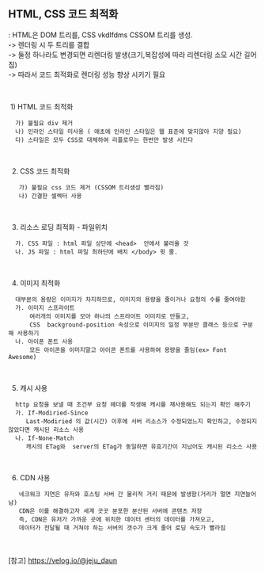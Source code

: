 
## HTML, CSS 코드 최적화
: HTML은 DOM 트리를, CSS vkdlfdms CSSOM 트리를 생성. <br/>
  -> 렌더링 시 두 트리를 결합   <br/>
  -> 둘정 하나라도 변경되면 리렌더링 발생(크기,복잡성에 따라 리렌더링 소모 시간 길어짐) <br/>
  -> 따라서 코드 최적화로 렌더링 성능 향상 시키기 필요 <br/>


<br/>

   1) HTML 코드 최적화
   ```
     가) 불필요 div 제거 
     나) 인라인 스타일 미사용 ( 애초에 인라인 스타일은 웹 표준에 맞지않아 지양 필요) 
     다) 스타일은 모두 CSS로 대체하여 리플로우는 한번만 발생 시킨다
  ```

<br/>
  
  2) CSS 코드 최적화
  ```
     가) 불필요 css 코드 제거 (CSSOM 트리생성 빨라짐)
     나) 간결한 셀렉터 사용
  ```

<br/>

  3) 리소스 로딩 최적화 - 파일위치
  ```
    가. CSS 파일 : html 파일 상단에 <head>  안에서 불러올 것
    나. JS 파일 : html 파일 최하단에 배치 </body> 윗 줄.
  ```
<br/>

  4) 이미지 최적화
  ```
    대부분의 용량은 이미지가 차지하므로, 이미지의 용량을 줄이거나 요청의 수를 줄여야함
    가. 이미지 스프라이트  
        여러개의 이미지를 모아 하나의 스프라이트 이미지로 만들고,
        CSS  background-position 속성으로 이미지의 일정 부분만 클래스 등으로 구분해 사용하기
    나. 아이폰 폰트 사용 
        모든 아이콘을 이미지말고 아이콘 폰트를 사용하여 용량을 줄임(ex> Font Awesome)
  ```

<br/>

  5) 캐시 사용
  ```
    http 요청을 보낼 때 조건부 요청 헤더를 작생해 캐시를 재사용해도 되는지 확인 해주기
    가. If-Modiried-Since
       Last-Modiried 의 값(시간) 이후에 서버 리소스가 수정되었느지 확인하고, 수정되지 않았다면 캐시된 리소스 사용 
    나. If-None-Match
       캐시의 ETag와  server의 ETag가 동일하면 유효기간이 지났어도 캐시된 리소스 사용
  ```

<br/>

  6) CDN 사용
  ```
     네크워크 지연은 유저와 호스팅 서버 간 물리적 거리 때문에 발생함(거리가 멀면 지연늘어남)
     CDN은 이를 해결하고자 세계 곳곳 분포한 분산된 서버에 콘텐츠 저장
     즉, CDN은 유저가 가까운 곳에 위치한 데이터 센터의 데이터를 가져오고,
     데이터가 전달될 때 거쳐야 하는 서버의 갯수가 크게 줄어 로딩 속도가 빨라짐
  ```

<br/><br/>
[참고] https://velog.io/@jeju_daun
